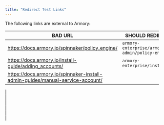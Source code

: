 ```yaml
---
title: "Redirect Test Links"
---
```


The following links are external to Armory:

BAD URL  |  SHOULD REDIRECT TO
--|--
https://docs.armory.io/spinnaker/policy_engine/   |  `armory-enterprise/armory-admin/policy-engine/`
https://docs.armory.io/install-guide/adding_accounts/  |  `armory-enterprise/installation/`
https://docs.armory.io/spinnaker-install-admin-guides/manual-service-account/  |  
  |  
  |  
  |  
  |  
  |  
  |  



